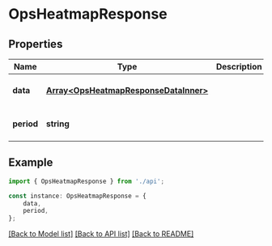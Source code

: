 # OpsHeatmapResponse


## Properties

Name | Type | Description | Notes
------------ | ------------- | ------------- | -------------
**data** | [**Array&lt;OpsHeatmapResponseDataInner&gt;**](OpsHeatmapResponseDataInner.md) |  | [optional] [default to undefined]
**period** | **string** |  | [optional] [default to undefined]

## Example

```typescript
import { OpsHeatmapResponse } from './api';

const instance: OpsHeatmapResponse = {
    data,
    period,
};
```

[[Back to Model list]](../README.md#documentation-for-models) [[Back to API list]](../README.md#documentation-for-api-endpoints) [[Back to README]](../README.md)
